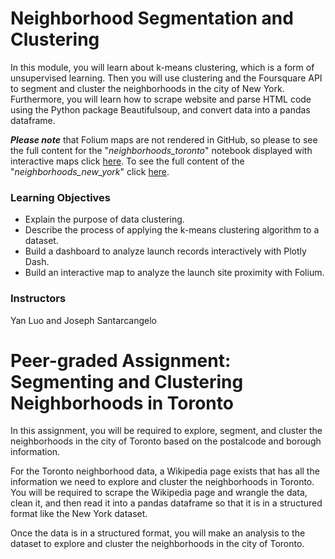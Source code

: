 # Neighborhood Segmentation and Clustering
In this module, you will learn about k-means clustering, which is a form of unsupervised learning. Then you will use clustering and the Foursquare API to segment and cluster the neighborhoods in the city of New York. Furthermore, you will learn how to scrape website and parse HTML code using the Python package Beautifulsoup, and convert data into a pandas dataframe.

*__Please note__* that Folium maps are not rendered in GitHub, so please to see the full content for the "_neighborhoods_toronto_" notebook displayed with interactive maps click [here](https://nbviewer.jupyter.org/github/saulovillasenor/ibm_data_science_professional_certificate/blob/main/course10_applied_data_science_capstone/week3_neighborhood_segmentation_and_clustering/neighborhoods_toronto.ipynb). To see the full content of the "_neighborhoods_new_york_" click [here](https://nbviewer.jupyter.org/github/saulovillasenor/ibm_data_science_professional_certificate/blob/main/course10_applied_data_science_capstone/week3_neighborhood_segmentation_and_clustering/neighborhoods_new_york.ipynb).

### Learning Objectives
- Explain the purpose of data clustering.
- Describe the process of applying the k-means clustering algorithm to a dataset.
- Build a dashboard to analyze launch records interactively with Plotly Dash.
- Build an interactive map to analyze the launch site proximity with Folium.

### Instructors
Yan Luo and Joseph Santarcangelo

# Peer-graded Assignment: Segmenting and Clustering Neighborhoods in Toronto

In this assignment, you will be required to explore, segment, and cluster the neighborhoods in the city of Toronto based on the postalcode and borough information. 

For the Toronto neighborhood data, a Wikipedia page exists that has all the information we need to explore and cluster the neighborhoods in Toronto. You will be required to scrape the Wikipedia page and wrangle the data, clean it, and then read it into a pandas  dataframe so that it is in a structured format like the New York dataset.

Once the data is in a structured format, you will make an analysis to the dataset to explore and cluster the neighborhoods in the city of Toronto.
